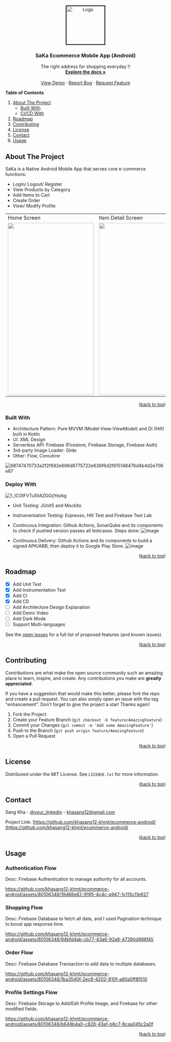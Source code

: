 <!-- Improved compatibility of back to top link: See: https://github.com/khasang12-khmt/ecommerce-android/pull/73 -->
<a name="readme-top"></a>
<!--
*** Thanks for checking out the Best-README-Template. If you have a suggestion
*** that would make this better, please fork the repo and create a pull request
*** or simply open an issue with the tag "enhancement".
*** Don't forget to give the project a star!
*** Thanks again! Now go create something AMAZING! :D
-->



<!-- PROJECT SHIELDS -->
<!--
*** I'm using markdown "reference style" links for readability.
*** Reference links are enclosed in brackets [ ] instead of parentheses ( ).
*** See the bottom of this document for the declaration of the reference variables
*** for contributors-url, forks-url, etc. This is an optional, concise syntax you may use.
*** https://www.markdownguide.org/basic-syntax/#reference-style-links
-->
<!--
[![Contributors][contributors-shield]][contributors-url]
[![Forks][forks-shield]][forks-url]
[![Stargazers][stars-shield]][stars-url]
[![Issues][issues-shield]][issues-url]
[![MIT License][license-shield]][license-url]
[![LinkedIn][linkedin-shield]][linkedin-url]-->



<!-- PROJECT LOGO -->
<br />
<div align="center">
  <a href="https://github.com/khasang12-khmt/ecommerce-android">
    <img src="https://github.com/khasang12-khmt/ecommerce-android/assets/80106348/a3e59907-0c9e-4d2e-bffe-e56d4f1d8e8c" alt="Logo" width="120" height="120" style="border: 2px solid #000;">
  </a>


  <h3 align="center">SaKa Ecommerce Mobile App (Android)</h3>

  <p align="center">
    The right address for shopping everyday !!
    <br />
    <a href="https://github.com/khasang12-khmt/ecommerce-android"><strong>Explore the docs »</strong></a>
    <br />
    <br />
    <a href="https://github.com/khasang12-khmt/ecommerce-android">View Demo</a>
    ·
    <a href="https://github.com/khasang12-khmt/ecommerce-android/issues">Report Bug</a>
    ·
    <a href="https://github.com/khasang12-khmt/ecommerce-android/issues">Request Feature</a>
  </p>
</div>



<!-- TABLE OF CONTENTS -->
**Table of Contents**
  <ol>
    <li>
      <a href="#about-the-project">About The Project</a>
      <ul>
        <li><a href="#built-with">Built With</a></li>
      </ul>
      <ul>
        <li><a href="#deploy-with">CI/CD With</a></li>
      </ul>
    </li>
    <li><a href="#roadmap">Roadmap</a></li>
    <li><a href="#contributing">Contributing</a></li>
    <li><a href="#license">License</a></li>
    <li><a href="#contact">Contact</a></li>
    <li><a href="#usage">Usage</a></li>
  </ol>



<!-- ABOUT THE PROJECT -->
## About The Project

SaKa is a Native Android Mobile App that serves core e-commerce functions:
* Login/ Logout/ Register
* View Products by Category
* Add Items to Cart
* Create Order
* View/ Modify Profile

<table>
  <tr>
     <td>Home Screen</td>
     <td>Item Detail Screen</td>
    <td>Cart Screen</td>
  </tr>
  <tr>
    <td><img src="https://github.com/khasang12-khmt/ecommerce-android/assets/80106348/c5bdd653-4118-4066-871e-b25115bfdb8f" width=270 height=540></td>
    <td><img src="https://github.com/khasang12-khmt/ecommerce-android/assets/80106348/1a6c7383-13c6-489b-8517-f4d3dcfc1f0f" width=270 height=540></td>
    <td><img src="https://github.com/khasang12-khmt/ecommerce-android/assets/80106348/b0ffa221-e5c7-4de7-8f64-950fa1ff99ef" width=270 height=540></td>
  </tr>
 </table>

<p align="right">(<a href="#readme-top">back to top</a>)</p>



### Built With

* Architecture Pattern: Pure MVVM (Model-View-ViewModel) and DI (Hilt) built in Kotlin
* UI: XML Design
* Serverless API: Firebase (Firestore, Firebase Storage, Firebase Auth)
* 3rd-party Image Loader: Glide
* Other: Flow, Coroutine

![68747470733a2f2f692e696d6775722e636f6d2f615148476d4b4d2e706e67](https://github.com/khasang12-khmt/ecommerce-android/assets/80106348/e72f040a-57ee-4619-acf8-8f3611045479)

### Deploy With

![1_ICOIFVTu5IlAZGGijYezkg](https://github.com/khasang12-khmt/ecommerce-android/assets/80106348/3a115972-8f57-4429-9d5b-3d2d4d10f37b)

* Unit Testing: JUnit5 and Mockito
* Instrumentation Testing: Espresso, Hilt Test and Firebase Test Lab
* Continuous Integration: Github Actions, SonarQube and its components to check if pushed version passes all testcases. Steps done:
  ![image](https://github.com/khasang12-khmt/ecommerce-android/assets/80106348/7e54b9f2-6ac4-4712-b1ed-bc312a35603a)

* Continuous Delivery: Github Actions and its components to build a signed APK/ABB, then deploy it to Google Play Store.
  ![image](https://github.com/khasang12-khmt/ecommerce-android/assets/80106348/036b7265-0020-4b91-9aca-9021fdb9bbb1)





<p align="right">(<a href="#readme-top">back to top</a>)</p>

<!-- ROADMAP -->
## Roadmap

- [x] Add Unit Test
- [x] Add Instrumentation Test
- [x] Add CI
- [x] Add CD
- [ ] Add Architecture Design Explanation
- [ ] Add Demo Video
- [ ] Add Dark Mode
- [ ] Support Multi-languages

See the [open issues](https://github.com/khasang12-khmt/ecommerce-android/issues) for a full list of proposed features (and known issues).

<p align="right">(<a href="#readme-top">back to top</a>)</p>


<!-- GETTING STARTED -->
<!--## Getting Started

This is an example of how you may give instructions on setting up your project locally.
To get a local copy up and running follow these simple example steps.

### Prerequisites

This is an example of how to list things you need to use the software and how to install them.
* npm
  ```sh
  npm install npm@latest -g
  ```-->

<!--### Installation

_Below is an example of how you can instruct your audience on installing and setting up your app. This template doesn't rely on any external dependencies or services._

1. Get a free API Key at [https://example.com](https://example.com)
2. Clone the repo
   ```sh
   git clone https://github.com/your_username_/Project-Name.git
   ```
3. Install NPM packages
   ```sh
   npm install
   ```
4. Enter your API in `config.js`
   ```js
   const API_KEY = 'ENTER YOUR API';
   ```

<p align="right">(<a href="#readme-top">back to top</a>)</p>-->

<!-- CONTRIBUTING -->
## Contributing

Contributions are what make the open source community such an amazing place to learn, inspire, and create. Any contributions you make are **greatly appreciated**.

If you have a suggestion that would make this better, please fork the repo and create a pull request. You can also simply open an issue with the tag "enhancement".
Don't forget to give the project a star! Thanks again!

1. Fork the Project
2. Create your Feature Branch (`git checkout -b feature/AmazingFeature`)
3. Commit your Changes (`git commit -m 'Add some AmazingFeature'`)
4. Push to the Branch (`git push origin feature/AmazingFeature`)
5. Open a Pull Request

<p align="right">(<a href="#readme-top">back to top</a>)</p>



<!-- LICENSE -->
## License

Distributed under the MIT License. See `LICENSE.txt` for more information.

<p align="right">(<a href="#readme-top">back to top</a>)</p>



<!-- CONTACT -->
## Contact

Sang Kha - [@your_linkedin](https://www.linkedin.com/in/khasang12/) - khasang12@gmail.com

Project Link: [https://github.com/khasang12-khmt/ecommerce-android](https://github.com/khasang12-khmt/ecommerce-android)

<p align="right">(<a href="#readme-top">back to top</a>)</p>

<!-- USAGE EXAMPLES -->
## Usage

### Authentication Flow
Desc: Firebase Authentication to manage authority for all accounts.

https://github.com/khasang12-khmt/ecommerce-android/assets/80106348/19d88e82-9195-4c4c-a947-1c115c11e827

### Shopping Flow
Desc: Firebase Database to fetch all data, and I used Pagination technique to boost app response time.

https://github.com/khasang12-khmt/ecommerce-android/assets/80106348/94bfd4ab-cb77-43a6-92a9-47390d986f45

### Order Flow
Desc: Firebase Database Transaction to add data to multiple databases.

https://github.com/khasang12-khmt/ecommerce-android/assets/80106348/1ba3540f-2ec8-4202-810f-a80a5ff8f510

### Profile Settings Flow
Desc: Firebase Storage to Add/Edit Profile Image, and Firebase for other modified fields.

https://github.com/khasang12-khmt/ecommerce-android/assets/80106348/b648b4a0-c828-43ef-b6c7-8caa045c2a0f

<p align="right">(<a href="#readme-top">back to top</a>)</p>



<!-- MARKDOWN LINKS & IMAGES -->
<!-- https://www.markdownguide.org/basic-syntax/#reference-style-links -->
[contributors-shield]: https://img.shields.io/github/contributors/khasang12-khmt/ecommerce-android.svg?style=for-the-badge
[contributors-url]: https://github.com/khasang12-khmt/ecommerce-android/graphs/contributors
[forks-shield]: https://img.shields.io/github/forks/khasang12-khmt/ecommerce-android.svg?style=for-the-badge
[forks-url]: https://github.com/khasang12-khmt/ecommerce-android/network/members
[stars-shield]: https://img.shields.io/github/stars/khasang12-khmt/ecommerce-android.svg?style=for-the-badge
[stars-url]: https://github.com/khasang12-khmt/ecommerce-android/stargazers
[issues-shield]: https://img.shields.io/github/issues/khasang12-khmt/ecommerce-android.svg?style=for-the-badge
[issues-url]: https://github.com/khasang12-khmt/ecommerce-android/issues
[license-shield]: https://img.shields.io/github/license/khasang12-khmt/ecommerce-android.svg?style=for-the-badge
[license-url]: https://github.com/khasang12-khmt/ecommerce-android/blob/master/LICENSE.txt
[linkedin-shield]: https://img.shields.io/badge/-LinkedIn-black.svg?style=for-the-badge&logo=linkedin&colorB=555
[linkedin-url]: https://linkedin.com/in/othneildrew
[product-screenshot]: images/screenshot.png
[Next.js]: https://img.shields.io/badge/next.js-000000?style=for-the-badge&logo=nextdotjs&logoColor=white
[Next-url]: https://nextjs.org/
[React.js]: https://img.shields.io/badge/React-20232A?style=for-the-badge&logo=react&logoColor=61DAFB
[React-url]: https://reactjs.org/
[Vue.js]: https://img.shields.io/badge/Vue.js-35495E?style=for-the-badge&logo=vuedotjs&logoColor=4FC08D
[Vue-url]: https://vuejs.org/
[Angular.io]: https://img.shields.io/badge/Angular-DD0031?style=for-the-badge&logo=angular&logoColor=white
[Angular-url]: https://angular.io/
[Svelte.dev]: https://img.shields.io/badge/Svelte-4A4A55?style=for-the-badge&logo=svelte&logoColor=FF3E00
[Svelte-url]: https://svelte.dev/
[Laravel.com]: https://img.shields.io/badge/Laravel-FF2D20?style=for-the-badge&logo=laravel&logoColor=white
[Laravel-url]: https://laravel.com
[Bootstrap.com]: https://img.shields.io/badge/Bootstrap-563D7C?style=for-the-badge&logo=bootstrap&logoColor=white
[Bootstrap-url]: https://getbootstrap.com
[JQuery.com]: https://img.shields.io/badge/jQuery-0769AD?style=for-the-badge&logo=jquery&logoColor=white
[JQuery-url]: https://jquery.com 
